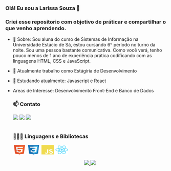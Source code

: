 ### Olá! Eu sou a Larissa Souza 👋

### Criei esse repositorio com objetivo de práticar e compartilhar o que venho aprendendo.

- 💬 Sobre: Sou aluna do curso de Sistemas de Informação na Universidade Estácio de Sá, estou cursando 6° período no turno da noite. Sou uma pessoa bastante comunicativa. Como você verá, tenho pouco menos de 1 ano de  experiência prática codificando com as linguagens HTML, CSS e JavaScript.
- 🔭 Atualmente trabalho como Estágiria de Desenvolvimento
- 🌱 Estudando atualmente: Javascript e React
- Areas de Interesse: Desenvolvimento Front-End e Banco de Dados
    <div> 
      <h3>📫 Contato</h3>
      <a href="https://instagram.com/larissa.rdsouza" target="_blank"><img src="https://img.shields.io/badge/-Instagram-%23E4405F?style=for-the-badge&logo=instagram&logoColor=white" target="_blank"></a>
      <a href = "mailto:contatosouzalarissa383@gmail.com"><img src="https://img.shields.io/badge/-Gmail-%23333?style=for-the-badge&logo=gmail&logoColor=white" target="_blank"></a>
      <a href="https://www.linkedin.com/in/larissa-ribeiro-de-souza-182019a6/" target="_blank"><img src="https://img.shields.io/badge/-LinkedIn-%230077B5?style=for-the-badge&logo=linkedin&logoColor=white" target="_blank"></a>    
    </div>
    
    <div style="display: inline_block"><br>
  <h3>👩🏾‍💻 Linguagens e Bibliotecas</h3>

    <img align="center" alt="HTML" height="30" width="40" src="https://raw.githubusercontent.com/devicons/devicon/master/icons/html5/html5-original.svg">
    <img align="center" alt="CSS" height="30" width="40" src="https://raw.githubusercontent.com/devicons/devicon/master/icons/css3/css3-original.svg">
      <img align="center" alt="Js" height="30" width="40" src="https://raw.githubusercontent.com/devicons/devicon/master/icons/javascript/javascript-plain.svg">
       <img align="center" alt="React" height="30" width="40" src="https://raw.githubusercontent.com/devicons/devicon/master/icons/react/react-original.svg">
     </div>
  <br>
  <div align="center">
      <a href="https://github.com/souzalarissa383">
      <img height="180em" src="https://github-readme-stats.vercel.app/api?username=souzalarissa383&show_icons=false&theme=dark&include_all_commits=true&count_private=true"/>
     <img height="180em" src="https://github-readme-stats.vercel.app/api/top-langs/?username=souzalarissa383&layout=compact&langs_count=7&theme=dark"/>
  </div>
  
  <br>
  
  
  
  

